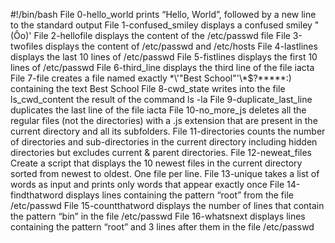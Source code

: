 #!/bin/bash
File 0-hello_world prints “Hello, World”, followed by a new line to the standard output
File 1-confused_smiley displays a confused smiley "(Ôo)'
File 2-hellofile displays the content of the /etc/passwd file
File 3-twofiles displays the content of /etc/passwd and /etc/hosts
File 4-lastlines displays the last 10 lines of /etc/passwd
File 5-fistlines displays the first 10 lines of /etc/passwd
File 6-third_line displays the third line of the file iacta
File 7-file creates a file named exactly \*\\'"Best School"\'\\*$\?\*\*\*\*\*:) containing the text Best School
File 8-cwd_state writes into the file ls_cwd_content the result of the command ls -la
File 9-duplicate_last_line duplicates the last line of the file iacta
File 10-no_more_js deletes all the regular files (not the directories) with a .js extension that are present in the current directory and all its subfolders.
File 11-directories counts the number of directories and sub-directories in the current directory including hidden directories but excludes current & parent directories.
File 12-neweat_files Create a script that displays the 10 newest files in the current directory sorted from newest to oldest. One file per line.
File 13-unique takes a list of words as input and prints only words that appear exactly once
File 14-findthatword displays lines containing the pattern “root” from the file /etc/passwd
File 15-countthatword displays the number of lines that contain the pattern “bin” in the file /etc/passwd
File 16-whatsnext displays lines containing the pattern “root” and 3 lines after them in the file /etc/passwd
